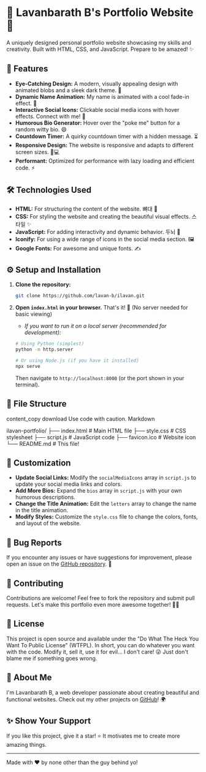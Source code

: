 # 🚀 Lavanbarath B's Portfolio Website 🎨

A uniquely designed personal portfolio website showcasing my skills and creativity.  Built with HTML, CSS, and JavaScript.  Prepare to be amazed! ✨

## 🌟 Features

*   **Eye-Catching Design:**  A modern, visually appealing design with animated blobs and a sleek dark theme. 🖤
*   **Dynamic Name Animation:** My name is animated with a cool fade-in effect. 🤩
*   **Interactive Social Icons:**  Clickable social media icons with hover effects. Connect with me! 🔗
*   **Humorous Bio Generator:** Hover over the "poke me" button for a random witty bio. 😄
*   **Countdown Timer:**  A quirky countdown timer with a hidden message. ⏳
*   **Responsive Design:**  The website is responsive and adapts to different screen sizes. 📱💻
*   **Performant:** Optimized for performance with lazy loading and efficient code. ⚡

## 🛠️ Technologies Used

*   **HTML:**  For structuring the content of the website. 뼈대 🧱
*   **CSS:**  For styling the website and creating the beautiful visual effects. 스타일 ✨
*   **JavaScript:**  For adding interactivity and dynamic behavior. 두뇌 🧠
*   **Iconify:**  For using a wide range of icons in the social media section. 🖼️
*   **Google Fonts:** For awesome and unique fonts. ✍️

## ⚙️ Setup and Installation

1.  **Clone the repository:**
    ```bash
    git clone https://github.com/lavan-b/ilavan.git
    ```

2.  **Open `index.html` in your browser.** That's it! 🎉 (No server needed for basic viewing)

    *   _If you want to run it on a local server (recommended for development):_

    ```bash
    # Using Python (simplest)
    python -m http.server

    # Or using Node.js (if you have it installed)
    npx serve
    ```

    Then navigate to `http://localhost:8000` (or the port shown in your terminal).

## 📁 File Structure
content_copy
download
Use code with caution.
Markdown

ilavan-portfolio/
├── index.html # Main HTML file
├── style.css # CSS stylesheet
├── script.js # JavaScript code
├── favicon.ico # Website icon
└── README.md # This file!

## 📝 Customization

*   **Update Social Links:** Modify the `socialMediaIcons` array in `script.js` to update your social media links and colors.
*   **Add More Bios:**  Expand the `bios` array in `script.js` with your own humorous descriptions.
*   **Change the Title Animation:** Edit the `letters` array to change the name in the title animation.
*   **Modify Styles:**  Customize the `style.css` file to change the colors, fonts, and layout of the website.

## 🐛 Bug Reports

If you encounter any issues or have suggestions for improvement, please open an issue on the [GitHub repository](https://github.com/lavan-b/ilavan/issues). 🐞

## 🤝 Contributing

Contributions are welcome!  Feel free to fork the repository and submit pull requests.  Let's make this portfolio even more awesome together! 🧑‍💻

## 📜 License

This project is open source and available under the "Do What The Heck You Want To Public License" (WTFPL). In short, you can do whatever you want with the code. Modify it, sell it, use it for evil... I don't care! 😜 Just don't blame me if something goes wrong.

## 🙋 About Me

I'm Lavanbarath B, a web developer passionate about creating beautiful and functional websites.  Check out my other projects on [GitHub](https://github.com/lavan-b)! 🌍

## ✨ Show Your Support

If you like this project, give it a star! ⭐ It motivates me to create more amazing things.

---

Made with ❤️ by none other than the guy behind yo!
